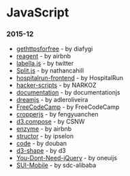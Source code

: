 # JavaScript

### 2015-12
- [gethttpsforfree](https://github.com/diafygi/gethttpsforfree) - by diafygi
- [reagent](https://github.com/airbnb/reagent) - by airbnb
- [labella.js](https://github.com/twitter/labella.js) - by twitter
- [Split.js](https://github.com/nathancahill/Split.js) - by nathancahill
- [hospitalrun-frontend](https://github.com/HospitalRun/hospitalrun-frontend) - by HospitalRun
- [hacker-scripts](https://github.com/NARKOZ/hacker-scripts) - by NARKOZ
- [documentation](https://github.com/documentationjs/documentation) - by documentationjs
- [dreamjs](https://github.com/adleroliveira/dreamjs) - by adleroliveira
- [FreeCodeCamp](https://github.com/FreeCodeCamp/FreeCodeCamp) - by FreeCodeCamp
- [cropperjs](https://github.com/fengyuanchen/cropperjs) - by fengyuanchen
- [d3.compose](https://github.com/CSNW/d3.compose) - by CSNW
- [enzyme](https://github.com/airbnb/enzyme) - by airbnb
- [structor](https://github.com/ipselon/structor) - by ipselon
- [code](https://github.com/douban/code) - by douban
- [d3-shape](https://github.com/d3/d3-shape) - by d3
- [You-Dont-Need-jQuery](https://github.com/oneuijs/You-Dont-Need-jQuery) - by oneuijs
- [SUI-Mobile](https://github.com/sdc-alibaba/SUI-Mobile) - by sdc-alibaba
